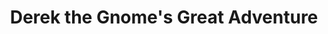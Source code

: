 ---
title: "Derek the Gnome's Great Adventure"
layout: page
media: snow
event: Zehnder's Snowfest
competition: State of Michigan
awards:
- 2nd Place
year: 2025
team_members:
  - Spencer Scharf
  - Eric Hutchinson
  - Patrick Stefaniak
---